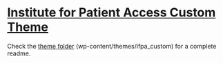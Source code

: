 # [Institute for Patient Access Custom Theme](instituteforpatientaccess.org)

Check the [theme folder](https://github.com/avinoamsn/ifpa/tree/master/wp-content/themes/ifpa_custom) (wp-content/themes/ifpa_custom) for a complete readme.